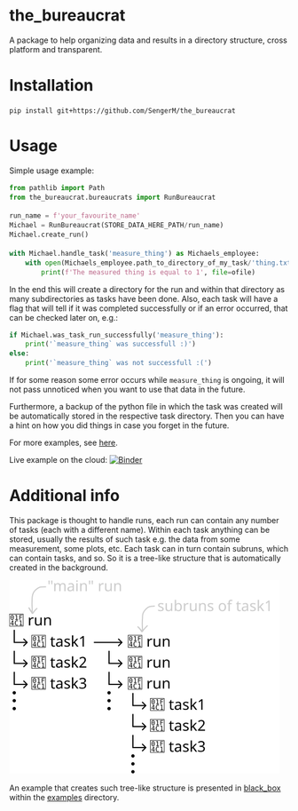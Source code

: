 # the_bureaucrat

A package to help organizing data and results in a directory structure, cross platform and transparent.

# Installation

`pip install git+https://github.com/SengerM/the_bureaucrat`

# Usage

Simple usage example:

```python
from pathlib import Path
from the_bureaucrat.bureaucrats import RunBureaucrat

run_name = f'your_favourite_name'
Michael = RunBureaucrat(STORE_DATA_HERE_PATH/run_name)
Michael.create_run()

with Michael.handle_task('measure_thing') as Michaels_employee:
	with open(Michaels_employee.path_to_directory_of_my_task/'thing.txt', 'w') as ofile:
		print(f'The measured thing is equal to 1', file=ofile)
```

In the end this will create a directory for the run and within that directory as many subdirectories as tasks have been done. Also, each task will have a flag that will tell if it was completed successfully or if an error occurred, that can be checked later on, e.g.:

```python
if Michael.was_task_run_successfully('measure_thing'):
	print('`measure_thing` was successfull :)')
else:
	print('`measure_thing` was not successfull :(')
```

If for some reason some error occurs while `measure_thing` is ongoing, it will not pass unnoticed when you want to use that data in the future.

Furthermore, a backup of the python file in which the task was created will be automatically stored in the respective task directory. Then you can have a hint on how you did things in case you forget in the future.

For more examples, see [here](examples).

Live example on the cloud: [![Binder](https://mybinder.org/badge_logo.svg)](https://mybinder.org/v2/gh/SengerM/the_bureaucrat/main?labpath=examples%2FPyHEP%2FPyHEP.ipynb)

# Additional info

This package is thought to handle runs, each run can contain any number of tasks (each with a different name). Within each task anything can be stored, usually the results of such task e.g. the data from some measurement, some plots, etc. Each task can in turn contain subruns, which can contain tasks, and so. So it is a tree-like structure that is automatically created in the background.

![blah](examples/PyHEP/img/diagram.svg)

An example that creates such tree-like structure is presented in [black_box](examples/black_box) within the [examples](examples) directory.

